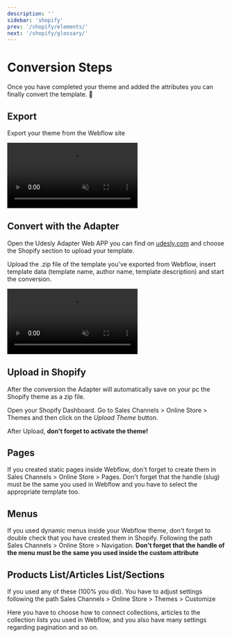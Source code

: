 ```yaml
---
description: ''
sidebar: 'shopify'
prev: '/shopify/elements/'
next: '/shopify/glossary/'
---
```


# Conversion Steps

Once you have completed your theme and added the attributes you can finally convert the template. 🍾

## Export

Export your theme from the Webflow site

<video autoplay="" muted="" playsinline="true" loop="">
 <source src="/assets/video/export-code.webm">
</video>

## Convert with the Adapter

Open the Udesly Adapter Web APP you can find on [udesly.com](https://www.udesly.com) and choose the Shopify section to upload your template.

Upload the .zip file of the template you've exported from Webflow, insert template data (template name, author name, template description) and start the conversion.

<video autoplay="" muted="" playsinline="true" loop="">
 <source src="/assets/video/webflow-to-wordpress.webm">
</video>

## Upload in Shopify

After the conversion the Adapter will automatically save on your pc the Shopify theme as a zip file.

Open your Shopify Dashboard. Go to Sales Channels > Online Store > Themes and then click on the *Upload Theme* button.

<div align="center">
  <g-image src="~/assets/images/upload-shopify.png" />
</div>

After Upload, **don't forget to activate the theme!**

## Pages

If you created static pages inside Webflow, don't forget to create them in Sales Channels > Online Store > Pages. Don't forget that the handle (slug) must be the same you used in Webflow and you have to select the appropriate template too.

<div align="center">
  <g-image src="~/assets/images/shopify-template-picker.jpg" />
</div>

## Menus

If you used dynamic menus inside your Webflow theme, don't forget to double check that you have created them in Shopify. Following the path Sales Channels > Online Store > Navigation. **Don't forget that the handle of the menu must be the same you used inside the custom attribute**


## Products List/Articles List/Sections

If you used any of these (100% you did). You have to adjust settings following the path Sales Channels > Online Store > Themes > Customize 

<div align="center">
  <g-image src="~/assets/images/shopify-customize.png" />
</div>

Here you have to choose how to connect collections, articles to the collection lists you used in Webflow, and you also have many settings regarding pagination and so on.